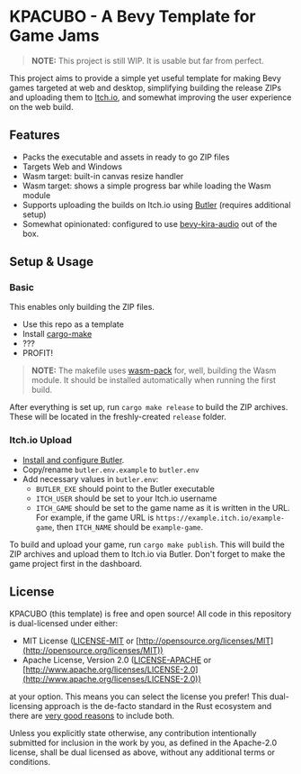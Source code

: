 # KPACUBO - A Bevy Template for Game Jams

> **NOTE:** This project is still WIP. It is usable but far from perfect.

This project aims to provide a simple yet useful template for
making Bevy games targeted at web and desktop, simplifying building the 
release ZIPs and uploading them to [Itch.io](https://itch.io/), 
and somewhat improving the user experience on the web build.

## Features

- Packs the executable and assets in ready to go ZIP files
- Targets Web and Windows
- Wasm target: built-in canvas resize handler
- Wasm target: shows a simple progress bar while loading the Wasm module 
- Supports uploading the builds on Itch.io using [Butler](https://itchio.itch.io/butler) (requires additional setup)
- Somewhat opinionated: configured to use [bevy-kira-audio](https://crates.io/crates/bevy_kira_audio) out of the box.

## Setup & Usage

### Basic

This enables only building the ZIP files.

- Use this repo as a template
- Install [cargo-make](https://sagiegurari.github.io/cargo-make/)
- ???
- PROFIT!

> **NOTE:** The makefile uses [wasm-pack](https://rustwasm.github.io/wasm-pack/) for, 
> well, building the Wasm module. It should be installed automatically when running the first build.

After everything is set up, run `cargo make release` to build the ZIP archives.
These will be located in the freshly-created `release` folder.

### Itch.io Upload

- [Install and configure Butler](https://itch.io/docs/butler/).
- Copy/rename `butler.env.example` to `butler.env`
- Add necessary values in `butler.env`:
    - `BUTLER_EXE` should point to the Butler executable
    - `ITCH_USER` should be set to your Itch.io username
    - `ITCH_GAME` should be set to the game name as it is written in the URL.
      For example, if the game URL is `https://example.itch.io/example-game`, 
      then `ITCH_NAME` should be `example-game`.

To build and upload your game, run `cargo make publish`. This will build
the ZIP archives and upload them to Itch.io via Butler.
Don't forget to make the game project first in the dashboard.

## License

KPACUBO (this template) is free and open source! All code in this repository 
is dual-licensed under either:

- MIT License ([LICENSE-MIT](LICENSE-MIT) or [http://opensource.org/licenses/MIT](http://opensource.org/licenses/MIT))
- Apache License, Version 2.0 ([LICENSE-APACHE](LICENSE-APACHE) or [http://www.apache.org/licenses/LICENSE-2.0](http://www.apache.org/licenses/LICENSE-2.0))

at your option. This means you can select the license you prefer! 
This dual-licensing approach is the de-facto standard in the Rust 
ecosystem and there are [very good reasons](https://github.com/bevyengine/bevy/issues/2373) 
to include both.

Unless you explicitly state otherwise, any contribution intentionally 
submitted for inclusion in the work by you, as defined in the Apache-2.0 
license, shall be dual licensed as above, without any additional terms 
or conditions.
